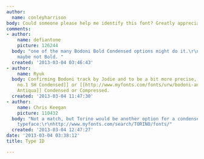 ```yaml
---
author:
  name: conleyharrison
body: Could someone please help me identify this font? Greatly appreciated, thanks!
comments:
- author:
    name: defiantone
    picture: 126244
  body: "one of the many Bodoni Bold Condensed options might do it.\r\n\r\nedit: or
    maybe not Bold. "
  created: '2013-03-04 03:46:43'
- author:
    name: Ryuk
  body: Confirming Bodoni track by Jodie and to be a bit more precise, possibly [[http://www.myfonts.com/fonts/efscangraphic/bodoni-no-1-sh|Bodoni
    no.1 SH Condensed]] or [[http://www.myfonts.com/fonts/urw/bodoni-antiqua|Bodoni
    Antiqua]] Condensed or Compressed.
  created: '2013-03-04 11:47:30'
- author:
    name: Chris Keegan
    picture: 110432
  body: "Not a match, but Torino would be another option for a condensed Bodoni-esque
    typeface:\r\nhttp://www.myfonts.com/search/TORINO/fonts/"
  created: '2013-03-04 12:47:27'
date: '2013-03-04 03:38:12'
title: Type ID

---
```

